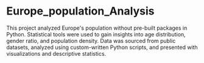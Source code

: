 # Europe_population_Analysis
This project analyzed Europe's population without pre-built packages in Python. 
Statistical tools were used to gain insights into age distribution, gender ratio, and population density. 
Data was sourced from public datasets, analyzed using custom-written Python scripts, and presented with visualizations and descriptive statistics. 
